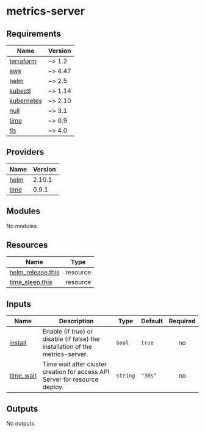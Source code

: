 # metrics-server

<!-- BEGINNING OF PRE-COMMIT-TERRAFORM DOCS HOOK -->
## Requirements

| Name | Version |
|------|---------|
| <a name="requirement_terraform"></a> [terraform](#requirement\_terraform) | ~> 1.2 |
| <a name="requirement_aws"></a> [aws](#requirement\_aws) | ~> 4.47 |
| <a name="requirement_helm"></a> [helm](#requirement\_helm) | ~> 2.5 |
| <a name="requirement_kubectl"></a> [kubectl](#requirement\_kubectl) | ~> 1.14 |
| <a name="requirement_kubernetes"></a> [kubernetes](#requirement\_kubernetes) | ~> 2.10 |
| <a name="requirement_null"></a> [null](#requirement\_null) | ~> 3.1 |
| <a name="requirement_time"></a> [time](#requirement\_time) | ~> 0.9 |
| <a name="requirement_tls"></a> [tls](#requirement\_tls) | ~> 4.0 |

## Providers

| Name | Version |
|------|---------|
| <a name="provider_helm"></a> [helm](#provider\_helm) | 2.10.1 |
| <a name="provider_time"></a> [time](#provider\_time) | 0.9.1 |

## Modules

No modules.

## Resources

| Name | Type |
|------|------|
| [helm_release.this](https://registry.terraform.io/providers/hashicorp/helm/latest/docs/resources/release) | resource |
| [time_sleep.this](https://registry.terraform.io/providers/hashicorp/time/latest/docs/resources/sleep) | resource |

## Inputs

| Name | Description | Type | Default | Required |
|------|-------------|------|---------|:--------:|
| <a name="input_install"></a> [install](#input\_install) | Enable (if true) or disable (if false) the installation of the metrics-server. | `bool` | `true` | no |
| <a name="input_time_wait"></a> [time\_wait](#input\_time\_wait) | Time wait after cluster creation for access API Server for resource deploy. | `string` | `"30s"` | no |

## Outputs

No outputs.
<!-- END OF PRE-COMMIT-TERRAFORM DOCS HOOK -->
